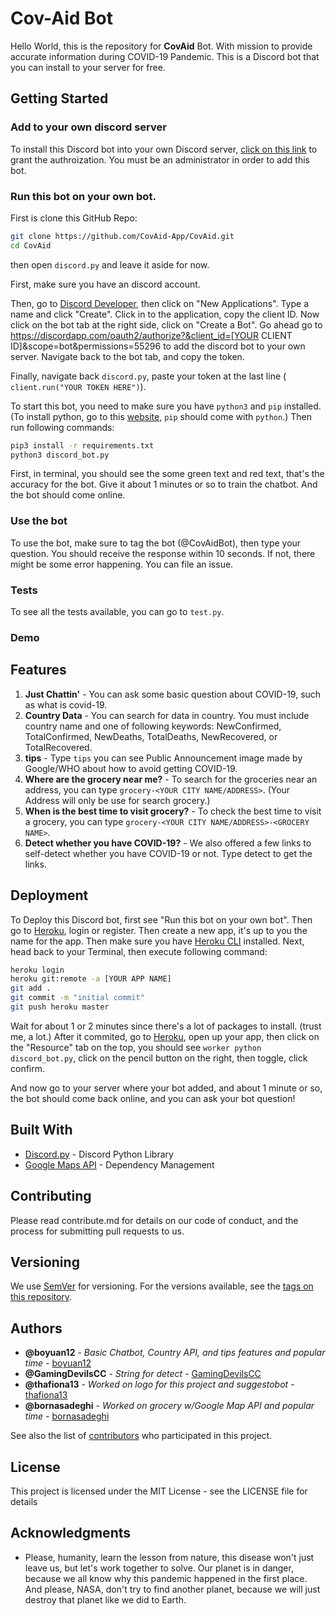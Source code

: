 # Cov-Aid Bot

Hello World, this is the repository for **CovAid** Bot. With mission to provide accurate information during COVID-19 Pandemic. This is a Discord bot that you can install to your server for free. 

## Getting Started

### Add to your own discord server
To install this Discord bot into your own Discord server, [click on this link](https://discordapp.com/oauth2/authorize?&client_id=701186191940255785&scope=bot&permissions=55296) to grant the authroization. You must be an administrator in order to add this bot. 

### Run this bot on your own bot.
First is clone this GitHub Repo:
```bash
git clone https://github.com/CovAid-App/CovAid.git
cd CovAid
```
then open `discord.py` and leave it aside for now.

First, make sure you have an discord account.

Then, go to [Discord Developer](https://discordapp.com/developers/applications), then click on "New Applications". Type a name and click "Create". Click in to the application, copy the client ID. Now click on the bot tab at the right side, click on "Create a Bot". Go ahead go to https://discordapp.com/oauth2/authorize?&client_id=[YOUR CLIENT ID]&scope=bot&permissions=55296 to add the discord bot to your own server. Navigate back to the bot tab, and copy the token.

Finally, navigate back `discord.py`, paste your token at the last line ( `client.run("YOUR TOKEN HERE")`).

To start this bot, you need to make sure you have `python3` and `pip` installed. (To install python, go to this [website](https://python.org), `pip` should come with `python`.) Then run following commands:
```bash
pip3 install -r requirements.txt
python3 discord_bot.py
```

First, in terminal, you should see the some green text and red text, that's the accuracy for the bot. Give it about 1 minutes or so to train the chatbot. And the bot should come online. 

### Use the bot
To use the bot, make sure to tag the bot (@CovAidBot), then type your question. You should receive the response within 10 seconds. If not, there might be some error happening. You can file an issue.

### Tests
To see all the tests available, you can go to `test.py`.

### Demo

## Features
1. **Just Chattin'** - You can ask some basic question about COVID-19, such as what is covid-19.
2. **Country Data** - You can search for data in country. You must include country name and one of following keywords: NewConfirmed, TotalConfirmed, NewDeaths, TotalDeaths, NewRecovered, or TotalRecovered.
3. **tips** -  Type `tips` you can see Public Announcement image made by Google/WHO about how to avoid getting COVID-19.
4. **Where are the grocery near me?** - To search for the groceries near an address, you can type `grocery-<YOUR CITY NAME/ADDRESS>`. (Your Address will only be use for search grocery.)
5. **When is the best time to visit grocery?** - To check the best time to visit a grocery, you can type `grocery-<YOUR CITY NAME/ADDRESS>-<GROCERY NAME>`.
6. **Detect whether you have COVID-19?** - We also offered a few links to self-detect whether you have COVID-19 or not. Type detect to get the links.


## Deployment

To Deploy this Discord bot, first see "Run this bot on your own bot".
Then go to [Heroku](https://heroku.com), login or register. Then create a new app, it's up to you the name for the app. Then make sure you have [Heroku CLI](https://devcenter.heroku.com/articles/heroku-cli#download-and-install) installed. Next, head back to your Terminal, then execute following command:
```bash
heroku login
heroku git:remote -a [YOUR APP NAME]
git add .
git commit -m "initial commit"
git push heroku master
```
Wait for about 1 or 2 minutes since there's a lot of packages to install. (trust me, a lot.) After it commited, go to [Heroku](https://heroku.com), open up your app, then click on the "Resource" tab on the top, you should see `worker python discord_bot.py`, click on the pencil button on the right, then toggle, click confirm. 

And now go to your server where your bot added, and about 1 minute or so, the bot should come back online, and you can ask your bot question!

## Built With

* [Discord.py](https://discordpy.readthedocs.io/en/latest/) - Discord Python Library
* [Google Maps API](https://developers.google.com/maps/documentation) - Dependency Management

## Contributing

Please read contribute.md for details on our code of conduct, and the process for submitting pull requests to us.

## Versioning

We use [SemVer](http://semver.org/) for versioning. For the versions available, see the [tags on this repository](https://github.com/CovAid-App/CovAid/tags). 

## Authors

* **@boyuan12** - *Basic Chatbot, Country API, and tips features and popular time* - [boyuan12](https://github.com/boyuan12)
* **@GamingDevilsCC** - *String for detect* - [GamingDevilsCC](https://github.com/GamingDevilsCC)
* **@thafiona13** - *Worked on logo for this project and suggestobot* - [thafiona13](https://github.com/thafiona13)
* **@bornasadeghi** - *Worked on grocery w/Google Map API and popular time* - [bornasadeghi](https://github.com/bornasadeghi)

See also the list of [contributors](https://github.com/CovAid-App/CovAid/contributors) who participated in this project.

## License

This project is licensed under the MIT License - see the LICENSE file for details


## Acknowledgments

* Please, humanity, learn the lesson from nature, this disease won't just leave us, but let's work together to solve. Our planet is in danger, because we all know why this pandemic happened in the first place. And please, NASA, don't try to find another planet, because we will just destroy that planet like we did to Earth.
